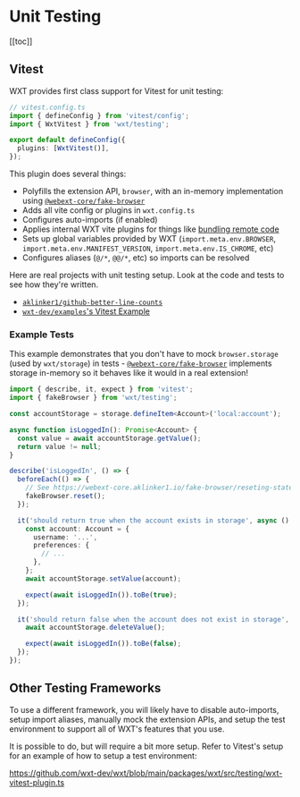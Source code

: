 # Unit Testing

[[toc]]

## Vitest

WXT provides first class support for Vitest for unit testing:

```ts
// vitest.config.ts
import { defineConfig } from 'vitest/config';
import { WxtVitest } from 'wxt/testing';

export default defineConfig({
  plugins: [WxtVitest()],
});
```

This plugin does several things:

- Polyfills the extension API, `browser`, with an in-memory implementation using [`@webext-core/fake-browser`](https://webext-core.aklinker1.io/fake-browser/installation)
- Adds all vite config or plugins in `wxt.config.ts`
- Configures auto-imports (if enabled)
- Applies internal WXT vite plugins for things like [bundling remote code](/guide/essentials/remote-code)
- Sets up global variables provided by WXT (`import.meta.env.BROWSER`, `import.meta.env.MANIFEST_VERSION`, `import.meta.env.IS_CHROME`, etc)
- Configures aliases (`@/*`, `@@/*`, etc) so imports can be resolved

Here are real projects with unit testing setup. Look at the code and tests to see how they're written.

- [`aklinker1/github-better-line-counts`](https://github.com/aklinker1/github-better-line-counts)
- [`wxt-dev/examples`'s Vitest Example](https://github.com/wxt-dev/examples/tree/main/examples/vitest-unit-testing)

### Example Tests

This example demonstrates that you don't have to mock `browser.storage` (used by `wxt/storage`) in tests - [`@webext-core/fake-browser`](https://webext-core.aklinker1.io/fake-browser/installation) implements storage in-memory so it behaves like it would in a real extension!

```ts
import { describe, it, expect } from 'vitest';
import { fakeBrowser } from 'wxt/testing';

const accountStorage = storage.defineItem<Account>('local:account');

async function isLoggedIn(): Promise<Account> {
  const value = await accountStorage.getValue();
  return value != null;
}

describe('isLoggedIn', () => {
  beforeEach(() => {
    // See https://webext-core.aklinker1.io/fake-browser/reseting-state
    fakeBrowser.reset();
  });

  it('should return true when the account exists in storage', async () => {
    const account: Account = {
      username: '...',
      preferences: {
        // ...
      },
    };
    await accountStorage.setValue(account);

    expect(await isLoggedIn()).toBe(true);
  });

  it('should return false when the account does not exist in storage', async () => {
    await accountStorage.deleteValue();

    expect(await isLoggedIn()).toBe(false);
  });
});
```

## Other Testing Frameworks

To use a different framework, you will likely have to disable auto-imports, setup import aliases, manually mock the extension APIs, and setup the test environment to support all of WXT's features that you use.

It is possible to do, but will require a bit more setup. Refer to Vitest's setup for an example of how to setup a test environment:

<https://github.com/wxt-dev/wxt/blob/main/packages/wxt/src/testing/wxt-vitest-plugin.ts>
